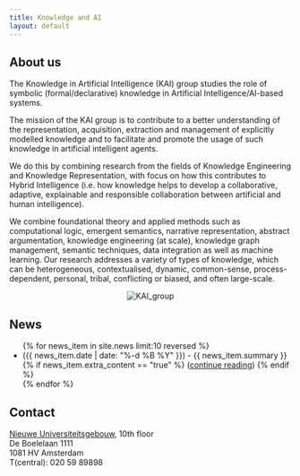 ```yaml
---
title: Knowledge and AI
layout: default
---
```


## About us

The Knowledge in Artificial Intelligence (KAI) group studies the role of symbolic (formal/declarative) knowledge in Artificial Intelligence/AI-based systems. 

The mission of the KAI group is to contribute to a better understanding of the representation, acquisition, extraction and management of explicitly modelled knowledge and to facilitate and promote the usage of such knowledge in artificial intelligent agents. 

We do this by combining research from the fields of Knowledge Engineering and Knowledge Representation, with focus on how this contributes to Hybrid Intelligence (i.e. how knowledge helps to develop a collaborative, adaptive, explainable and responsible collaboration between artificial and human intelligence).

We combine foundational theory and applied methods such as computational logic, emergent semantics, narrative representation, abstract argumentation, knowledge engineering (at scale), knowledge graph management, semantic techniques, data integration as well as machine learning. Our research addresses a variety of types of knowledge, which can be heterogeneous, contextualised, dynamic, common-sense, process-dependent, personal, tribal, conflicting or biased, and often large-scale.

<center>
<img src="../../images/group_oct2023.jpg" alt="KAI_group" style="top:6px;"/>
</center>

## News

<ul>
    {% for news_item in site.news limit:10 reversed %}
  <li>({{ news_item.date | date: "%-d %B %Y" }}) - {{ news_item.summary }}
    {% if news_item.extra_content == "true" %}
    (<a href="{{news_item.url}}">continue reading</a>)
    {% endif %}
  </li>
    {% endfor %}
</ul>

## Contact
<a href="https://vu.nl/nl/over-de-vu/meer-over/nieuwe-universiteitsgebouw">Nieuwe Universiteitsgebouw</a>, 10th floor<br>
De Boelelaan 1111<br>
1081 HV Amsterdam<br>
T(central): 020 59 89898
